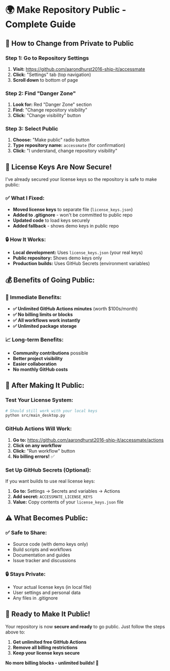 # 🌍 Make Repository Public - Complete Guide

## 🎯 **How to Change from Private to Public**

### **Step 1: Go to Repository Settings**
1. **Visit:** https://github.com/aarondhurst2016-ship-it/accessmate
2. **Click:** "Settings" tab (top navigation)
3. **Scroll down** to bottom of page

### **Step 2: Find "Danger Zone"**
1. **Look for:** Red "Danger Zone" section
2. **Find:** "Change repository visibility" 
3. **Click:** "Change visibility" button

### **Step 3: Select Public**
1. **Choose:** "Make public" radio button
2. **Type repository name:** `accessmate` (for confirmation)
3. **Click:** "I understand, change repository visibility"

## 🔐 **License Keys Are Now Secure!**

I've already secured your license keys so the repository is safe to make public:

### **✅ What I Fixed:**
- **Moved license keys** to separate file (`license_keys.json`)
- **Added to .gitignore** - won't be committed to public repo
- **Updated code** to load keys securely
- **Added fallback** - shows demo keys in public repo

### **🔒 How It Works:**
- **Local development:** Uses `license_keys.json` (your real keys)
- **Public repository:** Shows demo keys only
- **Production builds:** Uses GitHub Secrets (environment variables)

## 💰 **Benefits of Going Public:**

### **🎉 Immediate Benefits:**
- **✅ Unlimited GitHub Actions minutes** (worth $100s/month)
- **✅ No billing limits or blocks**
- **✅ All workflows work instantly**
- **✅ Unlimited package storage**

### **📈 Long-term Benefits:**
- **Community contributions** possible
- **Better project visibility**
- **Easier collaboration**
- **No monthly GitHub costs**

## 🚀 **After Making It Public:**

### **Test Your License System:**
```bash
# Should still work with your local keys
python src/main_desktop.py
```

### **GitHub Actions Will Work:**
1. **Go to:** https://github.com/aarondhurst2016-ship-it/accessmate/actions
2. **Click on any workflow**
3. **Click:** "Run workflow" button
4. **No billing errors!** ✅

### **Set Up GitHub Secrets (Optional):**
If you want builds to use real license keys:
1. **Go to:** Settings → Secrets and variables → Actions
2. **Add secret:** `ACCESSMATE_LICENSE_KEYS`
3. **Value:** Copy contents of your `license_keys.json` file

## ⚠️ **What Becomes Public:**

### **✅ Safe to Share:**
- Source code (with demo keys only)
- Build scripts and workflows
- Documentation and guides
- Issue tracker and discussions

### **🔒 Stays Private:**
- Your actual license keys (in local file)
- User settings and personal data
- Any files in .gitignore

## 🎯 **Ready to Make It Public!**

Your repository is now **secure and ready** to go public. Just follow the steps above to:

1. **Get unlimited free GitHub Actions**
2. **Remove all billing restrictions**
3. **Keep your license keys secure**

**No more billing blocks - unlimited builds! 🎉**